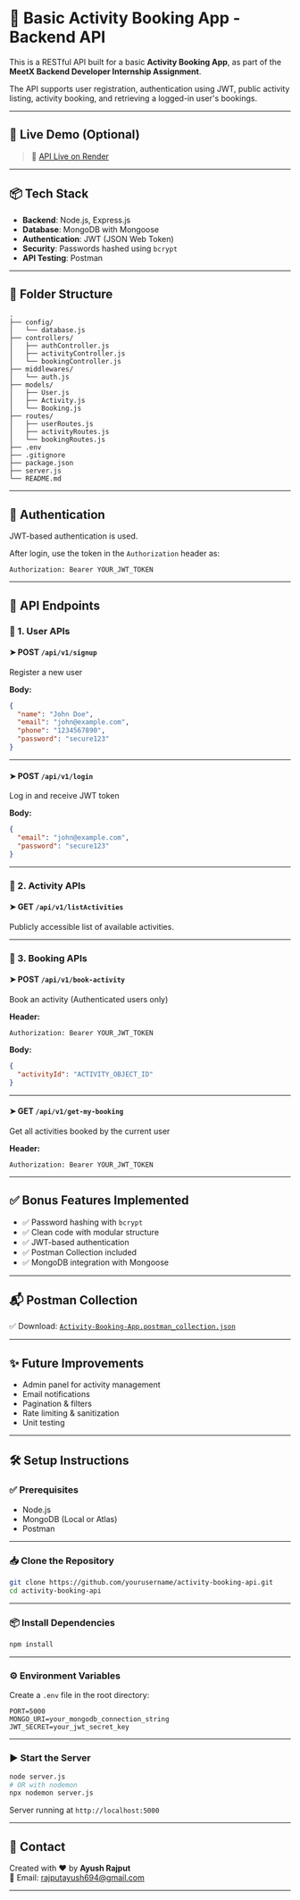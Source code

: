 # 🏏 Basic Activity Booking App - Backend API

This is a RESTful API built for a basic **Activity Booking App**, as part of the **MeetX Backend Developer Internship Assignment**.

The API supports user registration, authentication using JWT, public activity listing, activity booking, and retrieving a logged-in user's bookings.

---

## 🚀 Live Demo (Optional)
> 🔗 [API Live on Render](https://meetx-nodejs.onrender.com)

---

## 📦 Tech Stack

- **Backend**: Node.js, Express.js  
- **Database**: MongoDB with Mongoose  
- **Authentication**: JWT (JSON Web Token)  
- **Security**: Passwords hashed using `bcrypt`  
- **API Testing**: Postman  

---

## 📁 Folder Structure

```
.
├── config/
│   └── database.js
├── controllers/
│   ├── authController.js
│   ├── activityController.js
│   └── bookingController.js
├── middlewares/
│   └── auth.js
├── models/
│   ├── User.js
│   ├── Activity.js
│   └── Booking.js
├── routes/
│   ├── userRoutes.js
│   ├── activityRoutes.js
│   └── bookingRoutes.js
├── .env
├── .gitignore
├── package.json
├── server.js
└── README.md
```

---

## 🔐 Authentication

JWT-based authentication is used.

After login, use the token in the `Authorization` header as:

```http
Authorization: Bearer YOUR_JWT_TOKEN
```

---

## 📮 API Endpoints

### 👤 1. User APIs

#### ➤ POST `/api/v1/signup`

Register a new user

**Body:**

```json
{
  "name": "John Doe",
  "email": "john@example.com",
  "phone": "1234567890",
  "password": "secure123"
}
```

---

#### ➤ POST `/api/v1/login`

Log in and receive JWT token

**Body:**

```json
{
  "email": "john@example.com",
  "password": "secure123"
}
```

---

### 🎯 2. Activity APIs

#### ➤ GET `/api/v1/listActivities`

Publicly accessible list of available activities.

---

### 📅 3. Booking APIs

#### ➤ POST `/api/v1/book-activity`

Book an activity (Authenticated users only)

**Header:**

```http
Authorization: Bearer YOUR_JWT_TOKEN
```

**Body:**

```json
{
  "activityId": "ACTIVITY_OBJECT_ID"
}
```

---

#### ➤ GET `/api/v1/get-my-booking`

Get all activities booked by the current user

**Header:**

```http
Authorization: Bearer YOUR_JWT_TOKEN
```

---

## ✅ Bonus Features Implemented

- ✅ Password hashing with `bcrypt`
- ✅ Clean code with modular structure
- ✅ JWT-based authentication
- ✅ Postman Collection included
- ✅ MongoDB integration with Mongoose

---

## 📬 Postman Collection

✅ Download: [`Activity-Booking-App.postman_collection.json`](https://.postman.co/workspace/My-Workspace~f1bbd292-e863-415a-8971-fc1f3605013b/collection/37968337-4fc0f524-4df8-428b-8040-5e31c2ec835a?action=share&creator=37968337)

---

## ✨ Future Improvements

- Admin panel for activity management
- Email notifications
- Pagination & filters
- Rate limiting & sanitization
- Unit testing

---

## 🛠️ Setup Instructions

### ✅ Prerequisites

- Node.js
- MongoDB (Local or Atlas)
- Postman

---

### 📥 Clone the Repository

```bash
git clone https://github.com/yourusername/activity-booking-api.git
cd activity-booking-api
```

---

### 📦 Install Dependencies

```bash
npm install
```

---

### ⚙️ Environment Variables

Create a `.env` file in the root directory:

```env
PORT=5000
MONGO_URI=your_mongodb_connection_string
JWT_SECRET=your_jwt_secret_key
```

---

### ▶️ Start the Server

```bash
node server.js
# OR with nodemon
npx nodemon server.js
```

Server running at `http://localhost:5000`

---

## 📧 Contact

Created with ❤️ by **Ayush Rajput**  
📧 Email: rajputayush694@gmail.com  

---
